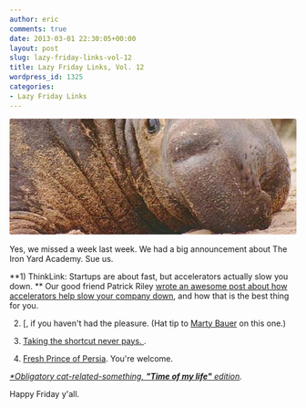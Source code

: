 ```yaml
---
author: eric
comments: true
date: 2013-03-01 22:30:05+00:00
layout: post
slug: lazy-friday-links-vol-12
title: Lazy Friday Links, Vol. 12
wordpress_id: 1325
categories:
- Lazy Friday Links
---
```


<img src="/images/blog/2013/03/fat-thing.jpg" style="border-radius: 3px;">

Yes, we missed a week last week. We had a big announcement about The Iron Yard Academy. Sue us. 

<!-- more -->

**1) ThinkLink: Startups are about fast, but accelerators actually slow you down. ** Our good friend Patrick Riley [wrote an awesome post about how accelerators help slow your company down](http://gan.co/blog/the-industry/why-accelerators-actually-slow-a-company-down-all-while-propelling-the-company-to-success), and how that is the best thing for you. 

2) [, if you haven't had the pleasure. (Hat tip to [Marty Bauer](https://twitter.com/bauermarty) on this one.)

3) [Taking the shortcut never pays. ](https://gimmebar-assets.s3.amazonaws.com/510b781e67f65.gif).

4) [Fresh Prince of Persia](https://gimmebar-assets.s3.amazonaws.com/510daf822b64f.jpg). You're welcome.

_[*Obligatory cat-related-something, **"Time of my life"** edition](https://gimmebar-assets.s3.amazonaws.com/5093064a28957.jpg)._

Happy Friday y'all.
